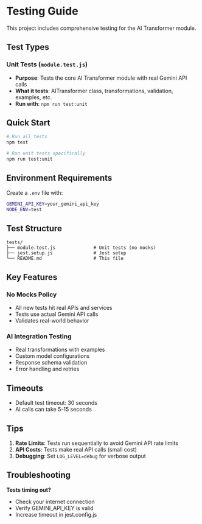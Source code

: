 # Testing Guide

This project includes comprehensive testing for the AI Transformer module.

## Test Types

### Unit Tests (`module.test.js`)
- **Purpose**: Tests the core AI Transformer module with real Gemini API calls
- **What it tests**: AITransformer class, transformations, validation, examples, etc.
- **Run with**: `npm run test:unit`

## Quick Start

```bash
# Run all tests
npm test

# Run unit tests specifically
npm run test:unit
```

## Environment Requirements

Create a `.env` file with:
```bash
GEMINI_API_KEY=your_gemini_api_key
NODE_ENV=test
```

## Test Structure

```
tests/
├── module.test.js              # Unit tests (no mocks)
├── jest.setup.js               # Jest setup
└── README.md                   # This file
```

## Key Features

### No Mocks Policy
- All new tests hit real APIs and services
- Tests use actual Gemini API calls
- Validates real-world behavior

### AI Integration Testing
- Real transformations with examples
- Custom model configurations
- Response schema validation
- Error handling and retries


## Timeouts

- Default test timeout: 30 seconds
- AI calls can take 5-15 seconds

## Tips

1. **Rate Limits**: Tests run sequentially to avoid Gemini API rate limits
2. **API Costs**: Tests make real API calls (small cost)
3. **Debugging**: Set `LOG_LEVEL=debug` for verbose output

## Troubleshooting

**Tests timing out?**
- Check your internet connection
- Verify GEMINI_API_KEY is valid
- Increase timeout in jest.config.js

